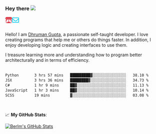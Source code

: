 ### Hey there <img src="https://media.giphy.com/media/hvRJCLFzcasrR4ia7z/giphy.gif" width="25px">

<a href="https://itch.io/profile/berlm">
  <img align="left" alt="Berlm's Itch" width="22px" src="/assets/itch-io.svg" />
</a>
<a href="mailto:me@berlm.me">
  <img align="left" alt="Email Berlm" width="22px" src="/assets/envelope.svg" />
</a>

<br />  
<br />  
  
Hello! I am [Dhruman Gupta](https://berlm.me/), a passionate self-taught developer. I love creating programs that help me or others do things faster. In addition, I enjoy developing logic and creating interfaces to use them.  

I treasure learning more and understanding how to program better architecturally and in terms of efficiency.  
<br />

<!--START_SECTION:waka-->
```text
Python       3 hrs 57 mins   █████████▓░░░░░░░░░░░░░░░   38.10 % 
JSX          3 hrs 36 mins   ████████▓░░░░░░░░░░░░░░░░   34.73 % 
C#           1 hr 9 mins     ██▓░░░░░░░░░░░░░░░░░░░░░░   11.13 % 
JavaScript   1 hr 3 mins     ██▓░░░░░░░░░░░░░░░░░░░░░░   10.14 % 
SCSS         19 mins         ▓░░░░░░░░░░░░░░░░░░░░░░░░   03.08 % 
```
<!--END_SECTION:waka-->
<br />  

📈 **My GitHub Stats**:  

[![Berlm's GitHub Stats](https://github-readme-stats.vercel.app/api?username=dhrumangupta&theme=gotham&show_icons=true&count_private=true)](https://berlm.me)
